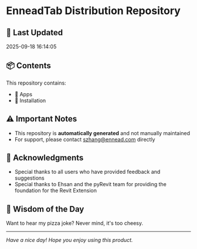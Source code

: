 # EnneadTab Distribution Repository

## 📅 Last Updated
2025-09-18 16:14:05



## 📦 Contents
This repository contains:
- 📂 Apps
- 📂 Installation

## ⚠️ Important Notes
- This repository is **automatically generated** and not manually maintained
- For support, please contact szhang@ennead.com directly

## 🙏 Acknowledgments
- Special thanks to all users who have provided feedback and suggestions
- Special thanks to Ehsan and the pyRevit team for providing the foundation for the Revit Extension

## 💭 Wisdom of the Day
Want to hear my pizza joke? Never mind, it's too cheesy.

---
*Have a nice day! Hope you enjoy using this product.*
